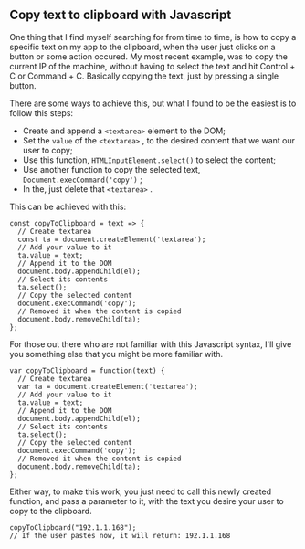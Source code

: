 ## Copy text to clipboard with Javascript

One thing that I find myself searching for from time to time, is how to copy a specific text on my app to the clipboard, when the user just clicks on a button or some action occured. My most recent example, was to copy the current IP of the machine, without having to select the text and hit Control + C or Command + C. Basically copying the text, just by pressing a single button.

There are some ways to achieve this, but what I found to be the easiest is to follow this steps:

-   Create and append a `<textarea>` element to the DOM;
-   Set the `value` of the `<textarea>` , to the desired content that we want our user to copy;
-   Use this function, `HTMLInputElement.select()`  to select the content;
-   Use another function to copy the selected text, `Document.execCommand('copy')` ;
-   In the, just delete that `<textarea>` .

This can be achieved with this:

```
const copyToClipboard = text => {
  // Create textarea  
  const ta = document.createElement('textarea');
  // Add your value to it
  ta.value = text;
  // Append it to the DOM
  document.body.appendChild(el);
  // Select its contents
  ta.select();
  // Copy the selected content
  document.execCommand('copy');
  // Removed it when the content is copied
  document.body.removeChild(ta);
};
```

For those out there who are not familiar with this Javascript syntax, I'll give you something else that you might be more familiar with.

```
var copyToClipboard = function(text) {
  // Create textarea  
  var ta = document.createElement('textarea');
  // Add your value to it
  ta.value = text;
  // Append it to the DOM
  document.body.appendChild(el);
  // Select its contents
  ta.select();
  // Copy the selected content
  document.execCommand('copy');
  // Removed it when the content is copied
  document.body.removeChild(ta);
};
```

Either way, to make this work, you just need to call this newly created function, and pass a parameter to it, with the text you desire your user to copy to the clipboard.

```
copyToClipboard("192.1.1.168");
// If the user pastes now, it will return: 192.1.1.168
```